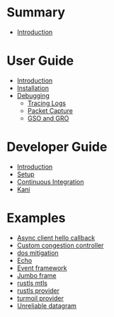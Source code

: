 # Summary

- [Introduction](README.md)

# User Guide

- [Introduction]()
- [Installation](user-guide/installation.md)
- [Debugging](user-guide/debugging.md)
  - [Tracing Logs](user-guide/debugging-tracelog.md)
  - [Packet Capture](user-guide/debugging-pcap.md)
  - [GSO and GRO](user-guide/debugging-gso.md)

# Developer Guide

- [Introduction](dev-guide.md)
- [Setup](dev-guide/setup.md)
- [Continuous Integration](dev-guide/ci.md)
- [Kani](dev-guide/kani.md)

# Examples

- [Async client hello callback](examples/async-client-hello-callback.md)
- [Custom congestion controller](examples/custom-congestion-controller.md)
- [dos mitigation]()
- [Echo]()
- [Event framework]()
- [Jumbo frame]()
- [rustls mtls]()
- [rustls provider]()
- [turmoil provider]()
- [Unreliable datagram]()

